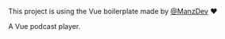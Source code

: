 This project is using the Vue boilerplate made by [@ManzDev](https://github.com/ManzDev) :heart:

A Vue podcast player.
